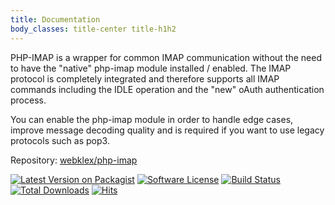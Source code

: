 ```yaml
---
title: Documentation
body_classes: title-center title-h1h2
---
```


PHP-IMAP is a wrapper for common IMAP communication without the need to have the "native" php-imap module installed / enabled.
The IMAP protocol is completely integrated and therefore supports all IMAP commands including the IDLE operation and
the "new" oAuth authentication process.

You can enable the php-imap module in order to handle edge cases, improve message decoding quality and is required if
you want to use legacy protocols such as pop3.


Repository: [webklex/php-imap](https://github.com/Webklex/php-imap)

[![Latest Version on Packagist](https://img.shields.io/packagist/v/Webklex/php-imap.svg?style=flat-square)](https://packagist.org/packages/Webklex/php-imap)
[![Software License](https://img.shields.io/badge/license-MIT-brightgreen.svg?style=flat-square)](https://github.com/Webklex/php-imap/blob/master/LICENSE)
[![Build Status](https://img.shields.io/scrutinizer/build/g/Webklex/php-imap/master?style=flat-square)](https://scrutinizer-ci.com/g/Webklex/php-imap/code-structure)
[![Total Downloads](https://img.shields.io/packagist/dt/Webklex/php-imap.svg?style=flat-square)](https://packagist.org/packages/Webklex/php-imap)
[![Hits](https://hits.webklex.com/svg/webklex/php-imap)](https://hits.webklex.com)
